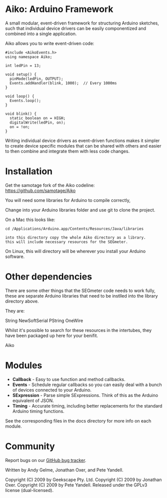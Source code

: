 Aiko: Arduino Framework
=======================

A small modular, event-driven framework for structuring Arduino
sketches, such that individual device drivers can be easily
componentized and combined into a single application.

Aiko allows you to write event-driven code:

    #include <AikoEvents.h>
    using namespace Aiko;

    int ledPin = 13;

    void setup() {
      pinMode(ledPin, OUTPUT);
      Events.addHandler(blink, 1000);  // Every 1000ms
    }

    void loop() {
      Events.loop();
    }

    void blink() {
      static boolean on = HIGH;
      digitalWrite(ledPin, on);
      on = !on;
    }

Writing individual device drivers as event-driven functions makes it
simpler to create device specific modules that can be shared with others
and easier to then combine and integrate them with less code changes.


Installation
============

Get the samotage fork of the Aiko codeline:
https://github.com/samotage/Aiko

You will need some libraries for Arduino to compile correctly,

Change into your Arduino libraries folder and use git to clone the project.

On a Mac this looks like:

    cd /Applications/Arduino.app/Contents/Resources/Java/libraries

    into this directory copy the whole Aiko directory as a library.
    this will include necessary resources for the SEGmeter.
   
On Linux, this will directory will be wherever you install your Arduino
software.

Other dependencies
==================

There are some other things that the SEGmeter code needs to work fully, these are 
separate Arduino libraries that need to be instlled into the library directory above.

They are:

String
NewSoftSerial
PString
OneWire

Whilst it's possible to search for these resources in the intertubes, 
they have been packaged up here for your benifit.

Aiko



Modules
=======

- **Callback** - Easy to use function and method callbacks.
- **Events** - Schedule regular callbacks so you can easily deal with
  a bunch of devices connected to your Arduino.
- **SExpression** - Parse simple SExpressions. Think of this as the
  Arduino equivalent of JSON.
- **Timing** - Accurate timing, including better replacements for the
  standard Arduino timing functions.

See the corresponding files in the docs directory for more info on each module.


Community
=========

Report bugs on our [GitHub bug tracker](http://github.com/geekscape/Aiko/issues).

Written by Andy Gelme, Jonathan Oxer, and Pete Yandell.

Copyright (C) 2009 by Geekscape Pty. Ltd.
Copyright (C) 2009 by Jonathan Oxer.
Copyright (C) 2009 by Pete Yandell.
Released under the GPLv3 license (dual-licensed).
